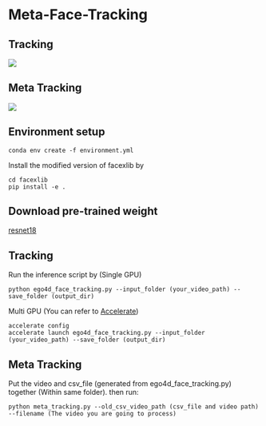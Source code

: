 # Meta-Face-Tracking

## Tracking
![](avtdrvnfyh_tracking.gif)

## Meta Tracking
![](avtdrvnfyh_meta.gif)

## Environment setup
```
conda env create -f environment.yml
```

Install the modified version of facexlib by
```
cd facexlib
pip install -e .
```

## Download pre-trained weight
[resnet18](https://github.com/Jason-user/Meta_tracking/releases)

## Tracking
Run the inference script by (Single GPU)
```
python ego4d_face_tracking.py --input_folder (your_video_path) --save_folder (output_dir)
```
Multi GPU (You can refer to [Accelerate](https://huggingface.co/docs/accelerate/basic_tutorials/notebook))

```
accelerate config
accelerate launch ego4d_face_tracking.py --input_folder (your_video_path) --save_folder (output_dir)
```

## Meta Tracking
Put the video and csv_file (generated from ego4d_face_tracking.py) together (Within same folder).
then run:
```
python meta_tracking.py --old_csv_video_path (csv_file and video path) --filename (The video you are going to process)
```

